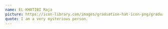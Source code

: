 ```yaml
---
name: EL KHATIBI Raja
picture: https://icon-library.com/images/graduation-hat-icon-png/graduation-hat-icon-png-29.jpg
quote: I am a very mysterious person.
---
```

